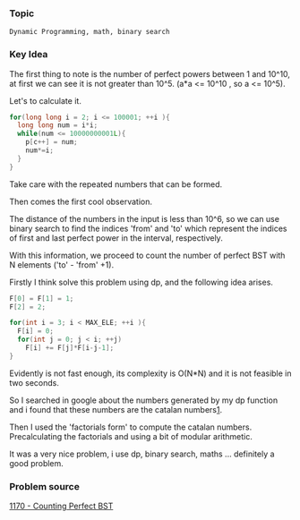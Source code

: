 ### Topic

    Dynamic Programming, math, binary search


### Key Idea

  The first thing to note is the number of perfect powers between 1 and 10^10, at first we can see it is not greater than 10^5. (a\*a <= 10^10 , so a <= 10^5).

  Let's to calculate it.

  ```cpp
  for(long long i = 2; i <= 100001; ++i ){
    long long num = i*i;
    while(num <= 10000000001L){
      p[c++] = num;
      num*=i;
    }
  }
  ```
  Take care with the repeated numbers that can be formed.

  Then comes the first cool observation.

  The distance of the numbers in the input is less than 10^6, so we can use binary search to find the indices 'from' and 'to' which
  represent the indices of first and last perfect power in the interval, respectively.

  With this information, we proceed to count the number of perfect BST with N elements ('to' - 'from' +1).

  Firstly I think solve this problem using dp, and the following idea arises.

  ```cpp
  F[0] = F[1] = 1;
  F[2] = 2;

  for(int i = 3; i < MAX_ELE; ++i ){
    F[i] = 0;
    for(int j = 0; j < i; ++j)
      F[i] += F[j]*F[i-j-1];
  }
  ```

  Evidently is not fast enough, its complexity is O(N\*N) and it is not feasible in two seconds.

  So I searched in google about the numbers generated by my dp function and i found that these numbers are the catalan numbers[1](http://en.wikipedia.org/wiki/Catalan_number).

  Then I used the 'factorials form' to compute the catalan numbers. Precalculating the factorials and using a bit of modular arithmetic.

  It was a very nice problem, i use dp, binary search, maths ... definitely a good problem.


### Problem source

  [1170 - Counting Perfect BST](http://lightoj.com/volume_showproblem.php?problem=1170)
